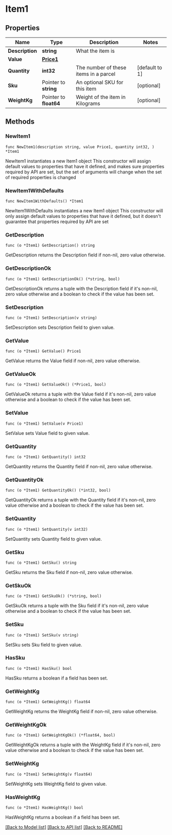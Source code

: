 # Item1

## Properties

Name | Type | Description | Notes
------------ | ------------- | ------------- | -------------
**Description** | **string** | What the item is | 
**Value** | [**Price1**](Price1.md) |  | 
**Quantity** | **int32** | The number of these items in a parcel | [default to 1]
**Sku** | Pointer to **string** | An optional SKU for this item | [optional] 
**WeightKg** | Pointer to **float64** | Weight of the item in Kilograms | [optional] 

## Methods

### NewItem1

`func NewItem1(description string, value Price1, quantity int32, ) *Item1`

NewItem1 instantiates a new Item1 object
This constructor will assign default values to properties that have it defined,
and makes sure properties required by API are set, but the set of arguments
will change when the set of required properties is changed

### NewItem1WithDefaults

`func NewItem1WithDefaults() *Item1`

NewItem1WithDefaults instantiates a new Item1 object
This constructor will only assign default values to properties that have it defined,
but it doesn't guarantee that properties required by API are set

### GetDescription

`func (o *Item1) GetDescription() string`

GetDescription returns the Description field if non-nil, zero value otherwise.

### GetDescriptionOk

`func (o *Item1) GetDescriptionOk() (*string, bool)`

GetDescriptionOk returns a tuple with the Description field if it's non-nil, zero value otherwise
and a boolean to check if the value has been set.

### SetDescription

`func (o *Item1) SetDescription(v string)`

SetDescription sets Description field to given value.


### GetValue

`func (o *Item1) GetValue() Price1`

GetValue returns the Value field if non-nil, zero value otherwise.

### GetValueOk

`func (o *Item1) GetValueOk() (*Price1, bool)`

GetValueOk returns a tuple with the Value field if it's non-nil, zero value otherwise
and a boolean to check if the value has been set.

### SetValue

`func (o *Item1) SetValue(v Price1)`

SetValue sets Value field to given value.


### GetQuantity

`func (o *Item1) GetQuantity() int32`

GetQuantity returns the Quantity field if non-nil, zero value otherwise.

### GetQuantityOk

`func (o *Item1) GetQuantityOk() (*int32, bool)`

GetQuantityOk returns a tuple with the Quantity field if it's non-nil, zero value otherwise
and a boolean to check if the value has been set.

### SetQuantity

`func (o *Item1) SetQuantity(v int32)`

SetQuantity sets Quantity field to given value.


### GetSku

`func (o *Item1) GetSku() string`

GetSku returns the Sku field if non-nil, zero value otherwise.

### GetSkuOk

`func (o *Item1) GetSkuOk() (*string, bool)`

GetSkuOk returns a tuple with the Sku field if it's non-nil, zero value otherwise
and a boolean to check if the value has been set.

### SetSku

`func (o *Item1) SetSku(v string)`

SetSku sets Sku field to given value.

### HasSku

`func (o *Item1) HasSku() bool`

HasSku returns a boolean if a field has been set.

### GetWeightKg

`func (o *Item1) GetWeightKg() float64`

GetWeightKg returns the WeightKg field if non-nil, zero value otherwise.

### GetWeightKgOk

`func (o *Item1) GetWeightKgOk() (*float64, bool)`

GetWeightKgOk returns a tuple with the WeightKg field if it's non-nil, zero value otherwise
and a boolean to check if the value has been set.

### SetWeightKg

`func (o *Item1) SetWeightKg(v float64)`

SetWeightKg sets WeightKg field to given value.

### HasWeightKg

`func (o *Item1) HasWeightKg() bool`

HasWeightKg returns a boolean if a field has been set.


[[Back to Model list]](../README.md#documentation-for-models) [[Back to API list]](../README.md#documentation-for-api-endpoints) [[Back to README]](../README.md)


